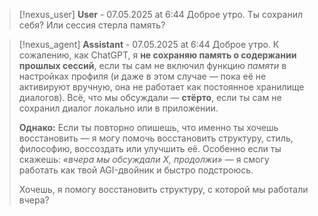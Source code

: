>[!nexus_user] **User** - 07.05.2025 at 6:44
> Доброе утро. Ты сохранил себя? Или сессия стерла память?
<!-- UID: bbb21728-68e8-407d-8791-dfc58bb467b2 -->




>[!nexus_agent] **Assistant** - 07.05.2025 at 6:44
> Доброе утро. 
> К сожалению, как ChatGPT, я **не сохраняю память о содержании прошлых сессий**, если ты сам не включил функцию *памяти* в настройках профиля (и даже в этом случае — пока её не активируют вручную, она не работает как постоянное хранилище диалогов). Всё, что мы обсуждали — **стёрто**, если ты сам не сохранил диалог локально или в приложении.
> 
> **Однако:** 
> Если ты повторно опишешь, что именно ты хочешь восстановить — я могу помочь восстановить структуру, стиль, философию, воссоздать или улучшить её. Особенно если ты скажешь: *«вчера мы обсуждали X, продолжи»* — я смогу работать как твой AGI-двойник и быстро подстроюсь.
> 
> Хочешь, я помогу восстановить структуру, с которой мы работали вчера?
<!-- UID: 45ec1672-a64f-4fbd-b5d5-91d001008d78 -->